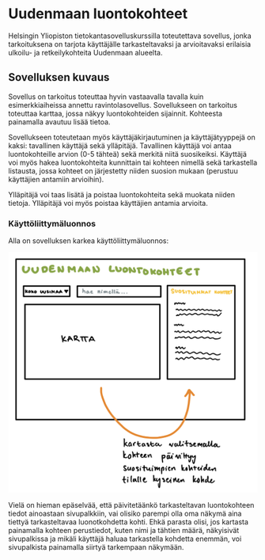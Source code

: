 # Uudenmaan luontokohteet

Helsingin Yliopiston tietokantasovelluskurssilla toteutettava sovellus, jonka tarkoituksena on tarjota käyttäjälle tarkasteltavaksi ja arvioitavaksi erilaisia ulkoilu- ja retkeilykohteita Uudenmaan alueelta.

## Sovelluksen kuvaus

Sovellus on tarkoitus toteuttaa hyvin vastaavalla tavalla kuin esimerkkiaiheissa annettu ravintolasovellus. Sovellukseen on tarkoitus toteuttaa karttaa, jossa näkyy luontokohteiden sijainnit. Kohteesta painamalla avautuu lisää tietoa.

Sovellukseen toteutetaan myös käyttäjäkirjautuminen ja käyttäjätyyppejä on kaksi: tavallinen käyttäjä sekä ylläpitäjä. Tavallinen käyttäjä voi antaa luontokohteille arvion (0-5 tähteä) sekä merkitä niitä suosikeiksi. Käyttäjä voi myös hakea luontokohteita kunnittain tai kohteen nimellä sekä tarkastella listausta, jossa kohteet on järjestetty niiden suosion mukaan (perustuu käyttäjien antamiin arvioihin).

Ylläpitäjä voi taas lisätä ja poistaa luontokohteita sekä muokata niiden tietoja. Ylläpitäjä voi myös poistaa käyttäjien antamia arvioita.

### Käyttöliittymäluonnos

Alla on sovelluksen karkea käyttöliittymäluonnos: 

<img src="https://github.com/hackinen/uudenmaan-luontokohteet/blob/main/dokumentaatio/misc/kayttoliittymaluonnos.jpg" width="600">

Vielä on hieman epäselvää, että päivitetäänkö tarkasteltavan luontokohteen tiedot ainoastaan sivupalkkiin, vai olisiko parempi olla oma näkymä aina tiettyä tarkasteltavaa luonotkohdetta kohti. Ehkä parasta olisi, jos kartasta painamalla kohteen perustiedot, kuten nimi ja tähtien määrä, näkyisivät sivupalkissa ja mikäli käyttäjä haluaa tarkastella kohdetta enemmän, voi sivupalkista painamalla siirtyä tarkempaan näkymään.
